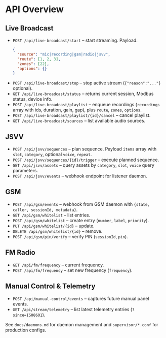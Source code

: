# API Overview

## Live Broadcast

- `POST /api/live-broadcast/start` – start streaming. Payload:
  ```json
  {
    "source": "mic|recording|gsm|radio|jsvv",
    "route": [1, 2, 3],
    "zones": [22],
    "options": {}
  }
  ```
- `POST /api/live-broadcast/stop` – stop active stream (`{"reason":"..."}` optional).
- `GET /api/live-broadcast/status` – returns current session, Modbus status, device info.
- `POST /api/live-broadcast/playlist` – enqueue recordings (`recordings` array with ids, duration, gain, gap), plus `route`, `zones`, `options`.
- `POST /api/live-broadcast/playlist/{id}/cancel` – cancel playlist.
- `GET /api/live-broadcast/sources` – list available audio sources.

## JSVV

- `POST /api/jsvv/sequences` – plan sequence. Payload `items` array with `slot`, `category`, optional `voice`, `repeat`.
- `POST /api/jsvv/sequences/{id}/trigger` – execute planned sequence.
- `GET /api/jsvv/assets` – query assets by `category`, `slot`, `voice` query parameters.
- `POST /api/jsvv/events` – webhook endpoint for listener daemon.

## GSM

- `POST /api/gsm/events` – webhook from GSM daemon with `{state, caller, sessionId, metadata}`.
- `GET /api/gsm/whitelist` – list entries.
- `POST /api/gsm/whitelist` – create entry (`number`, `label`, `priority`).
- `PUT /api/gsm/whitelist/{id}` – update.
- `DELETE /api/gsm/whitelist/{id}` – remove.
- `POST /api/gsm/pin/verify` – verify PIN (`sessionId`, `pin`).

## FM Radio

- `GET /api/fm/frequency` – current frequency.
- `POST /api/fm/frequency` – set new frequency (`frequency`).

## Manual Control & Telemetry

- `POST /api/manual-control/events` – captures future manual panel events.
- `GET /api/stream/telemetry` – list latest telemetry entries (`?since=ISO8601`).

See `docs/daemons.md` for daemon management and `supervisor/*.conf` for production configs.
